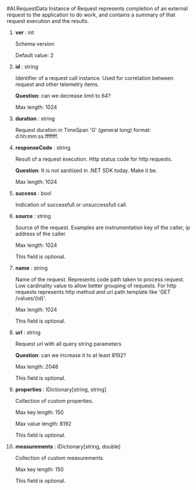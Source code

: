 
#AI.RequestData
Instance of Request represents completion of an external request to the application to do work, and contains a summary of that request execution and the results.

1. **ver** : int

    Schema version
    
    Default value: 2
    
1. **id** : string

    Identifier of a request call instance. Used for correlation between request and other telemetry items.
    
    **Question**: can we decrease limit to 64?
    
    Max length: 1024
    
1. **duration** : string

    Request duration in TimeSpan 'G' (general long) format: d:hh:mm:ss.fffffff.
    
1. **responseCode** : string

    Result of a request execution. Http status code for http requests.
    
    **Question**: It is not sanitized in .NET SDK today. Make it be.
    
    Max length: 1024
    
1. **success** : bool

    Indication of successfull or unsuccessfull call.
    
1. **source** : string

    Source of the request. Examples are instrumentation key of the caller, ip address of the caller.
    
    Max length: 1024
    
    This field is optional.
    
1. **name** : string

    Name of the request. Represents code path taken to process request. Low cardinality value to allow better grouping of requests. For http requests represents http method and url path template like 'GET /values/{id}'.
    
    Max length: 1024
    
    This field is optional.
    
1. **url** : string

    Request url with all query string parameters
    
    **Question**: can we increase it to at least 8192?
    
    Max length: 2048
    
    This field is optional.
    
1. **properties** : IDictionary[string, string]

    Collection of custom properties.
    
    Max key length: 150
    
    Max value length: 8192
    
    This field is optional.
    
1. **measurements** : IDictionary[string, double]

    Collection of custom measurements.
    
    Max key length: 150
    
    This field is optional.
    
